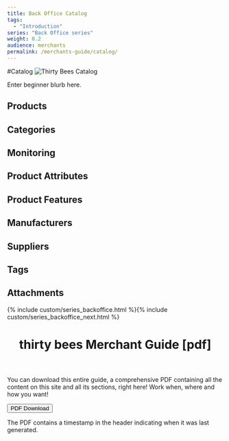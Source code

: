 ```yaml
---
title: Back Office Catalog
tags:
  - "Introduction"
series: "Back Office series"
weight: 0.2
audience: merchants
permalink: /merchants-guide/catalog/
---
```


#Catalog
![Thirty Bees Catalog]({{baseurl}}/thirtybees/images/merchants-guide/catalog.jpg  "Thirty Bees Catalog")

Enter beginner blurb here.

## Products

## Categories

## Monitoring

## Product Attributes

## Product Features

## Manufacturers

## Suppliers

## Tags

## Attachments

{% include custom/series_backoffice.html %}{% include custom/series_backoffice_next.html %}

<header class="panel panel-default>
<div class="panel-heading>
<h1 class="panel-title">
thirty bees Merchant Guide [pdf]
</h2>
</header>
</div>
<div class="panel-body">
You can download this entire guide, a comprehensive PDF containing all the content on this site and all its sections, right here!  Work when, where and how you want!

<a rel="help bookmark" target="_blank" class="noCrossRef" href="{{base}}/thirtybees/pdf/thirtybees_devdocs.pdf"><button type="button" class="btn btn-default" class="pull-right" aria-label="Left Align"><span class="glyphicon glyphicon-download-alt" aria-hidden="true"></span> PDF Download</button></a>
</div>
<footer class="panel-footer">
The PDF contains a timestamp in the header indicating when it was last generated.
</footer>